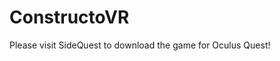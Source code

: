 # ConstructoVR
<p size=20> Please visit <bold>SideQuest</bold> to download the game for Oculus Quest! </p>
